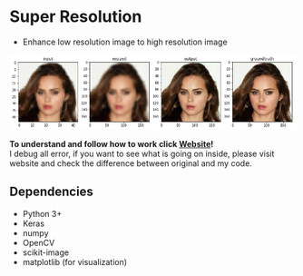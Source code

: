 # Super Resolution

- Enhance low resolution image to high resolution image

![Screenshot](result.png)

**To understand and follow how to work click [Website](https://sophieeunajang.wordpress.com/2021/01/28/super-resolution/)!**  
I debug all error, if you want to see what is going on inside, please visit website and check the difference between original and my code. 

## Dependencies
- Python 3+
- Keras
- numpy
- OpenCV
- scikit-image
- matplotlib (for visualization)
